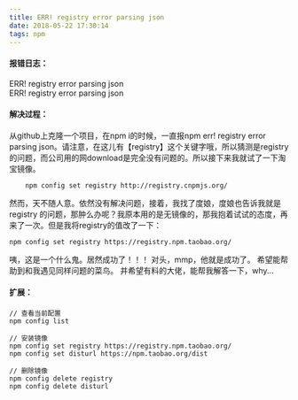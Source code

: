 ```yaml
---
title: ERR! registry error parsing json
date: 2018-05-22 17:30:14
tags: npm 
---
```


#### 报错日志：
ERR! registry error parsing json  
ERR! registry error parsing json

#### 解决过程：
从github上克隆一个项目，在npm i的时候，一直报npm err! registry error parsing json。请注意，在这儿有【registry】这个关键字哦，所以猜测是registry的问题，而公司用的网download是完全没有问题的。所以接下来我就试了一下淘宝镜像。

``` npm
    npm config set registry http://registry.cnpmjs.org/
```

然而，天不随人意。依然没有解决问题，接着，我找了度娘，度娘也告诉我就是 registry 的问题，那肿么办呢？我原本用的是无镜像的，那我抱着试试的态度，再来了一次。但是我将registry的值改了一下：

``` npm 
npm config set registry https://registry.npm.taobao.org/
```

咦，这是一个什么鬼。居然成功了！！！
对头，mmp，他就是成功了。
希望能帮助到和我遇见同样问题的菜鸟。
并希望有料的大佬，能帮我解答一下，why...

#### 扩展：
``` 
// 查看当前配置
npm config list 

// 安装镜像
npm config set registry https://registry.npm.taobao.org/ 
npm config set disturl https://npm.taobao.org/dist

// 删除镜像
npm config delete registry 
npm config delete disturl  

```


